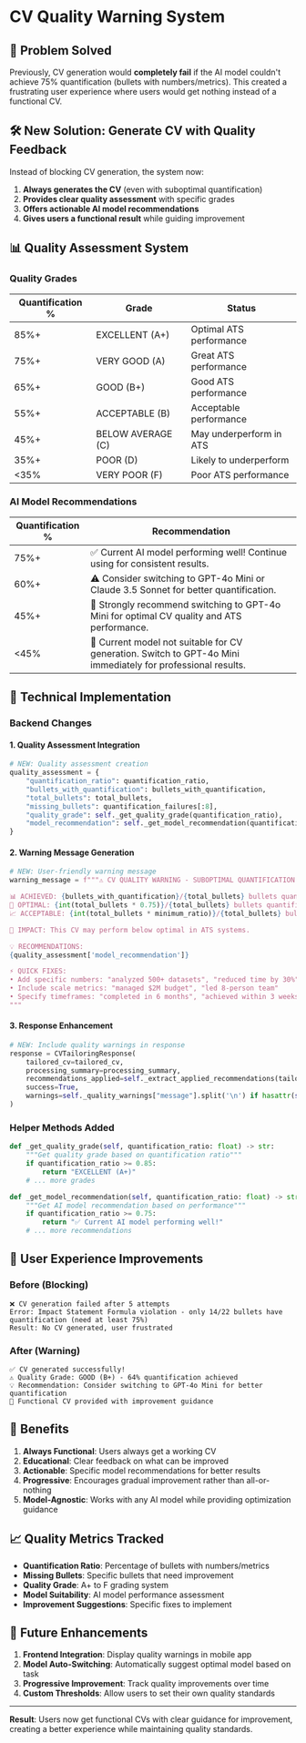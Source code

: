 # CV Quality Warning System

## 🎯 **Problem Solved**

Previously, CV generation would **completely fail** if the AI model couldn't achieve 75% quantification (bullets with numbers/metrics). This created a frustrating user experience where users would get nothing instead of a functional CV.

## 🛠️ **New Solution: Generate CV with Quality Feedback**

Instead of blocking CV generation, the system now:

1. **Always generates the CV** (even with suboptimal quantification)
2. **Provides clear quality assessment** with specific grades
3. **Offers actionable AI model recommendations**
4. **Gives users a functional result** while guiding improvement

## 📊 **Quality Assessment System**

### **Quality Grades**
| Quantification % | Grade | Status |
|-----------------|-------|---------|
| 85%+ | EXCELLENT (A+) | Optimal ATS performance |
| 75%+ | VERY GOOD (A) | Great ATS performance |
| 65%+ | GOOD (B+) | Good ATS performance |
| 55%+ | ACCEPTABLE (B) | Acceptable performance |
| 45%+ | BELOW AVERAGE (C) | May underperform in ATS |
| 35%+ | POOR (D) | Likely to underperform |
| <35% | VERY POOR (F) | Poor ATS performance |

### **AI Model Recommendations**
| Quantification % | Recommendation |
|-----------------|---------------|
| 75%+ | ✅ Current AI model performing well! Continue using for consistent results. |
| 60%+ | ⚠️ Consider switching to GPT-4o Mini or Claude 3.5 Sonnet for better quantification. |
| 45%+ | 🔄 Strongly recommend switching to GPT-4o Mini for optimal CV quality and ATS performance. |
| <45% | 🚨 Current model not suitable for CV generation. Switch to GPT-4o Mini immediately for professional results. |

## 🔧 **Technical Implementation**

### **Backend Changes**

#### **1. Quality Assessment Integration**
```python
# NEW: Quality assessment creation
quality_assessment = {
    "quantification_ratio": quantification_ratio,
    "bullets_with_quantification": bullets_with_quantification,
    "total_bullets": total_bullets,
    "missing_bullets": quantification_failures[:8],
    "quality_grade": self._get_quality_grade(quantification_ratio),
    "model_recommendation": self._get_model_recommendation(quantification_ratio)
}
```

#### **2. Warning Message Generation**
```python
# NEW: User-friendly warning message
warning_message = f"""⚠️ CV QUALITY WARNING - SUBOPTIMAL QUANTIFICATION:

📊 ACHIEVED: {bullets_with_quantification}/{total_bullets} bullets quantified ({quantification_ratio:.1%})
🎯 OPTIMAL: {int(total_bullets * 0.75)}/{total_bullets} bullets quantified (75% for best ATS performance)
📈 ACCEPTABLE: {int(total_bullets * minimum_ratio)}/{total_bullets} bullets quantified ({minimum_ratio:.0%} minimum)

🚨 IMPACT: This CV may perform below optimal in ATS systems.

💡 RECOMMENDATIONS:
{quality_assessment['model_recommendation']}

⚡ QUICK FIXES:
• Add specific numbers: "analyzed 500+ datasets", "reduced time by 30%"
• Include scale metrics: "managed $2M budget", "led 8-person team"
• Specify timeframes: "completed in 6 months", "achieved within 3 weeks"
"""
```

#### **3. Response Enhancement**
```python
# NEW: Include quality warnings in response
response = CVTailoringResponse(
    tailored_cv=tailored_cv,
    processing_summary=processing_summary,
    recommendations_applied=self._extract_applied_recommendations(tailored_cv),
    success=True,
    warnings=self._quality_warnings["message"].split('\n') if hasattr(self, '_quality_warnings') and self._quality_warnings else None
)
```

### **Helper Methods Added**

```python
def _get_quality_grade(self, quantification_ratio: float) -> str:
    """Get quality grade based on quantification ratio"""
    if quantification_ratio >= 0.85:
        return "EXCELLENT (A+)"
    # ... more grades

def _get_model_recommendation(self, quantification_ratio: float) -> str:
    """Get AI model recommendation based on performance"""
    if quantification_ratio >= 0.75:
        return "✅ Current AI model performing well!"
    # ... more recommendations
```

## 🎯 **User Experience Improvements**

### **Before (Blocking)**
```
❌ CV generation failed after 5 attempts
Error: Impact Statement Formula violation - only 14/22 bullets have quantification (need at least 75%)
Result: No CV generated, user frustrated
```

### **After (Warning)**
```
✅ CV generated successfully!
⚠️ Quality Grade: GOOD (B+) - 64% quantification achieved
💡 Recommendation: Consider switching to GPT-4o Mini for better quantification
📄 Functional CV provided with improvement guidance
```

## 🚀 **Benefits**

1. **Always Functional**: Users always get a working CV
2. **Educational**: Clear feedback on what can be improved
3. **Actionable**: Specific model recommendations for better results
4. **Progressive**: Encourages gradual improvement rather than all-or-nothing
5. **Model-Agnostic**: Works with any AI model while providing optimization guidance

## 📈 **Quality Metrics Tracked**

- **Quantification Ratio**: Percentage of bullets with numbers/metrics
- **Missing Bullets**: Specific bullets that need improvement
- **Quality Grade**: A+ to F grading system
- **Model Suitability**: AI model performance assessment
- **Improvement Suggestions**: Specific fixes to implement

## 🔮 **Future Enhancements**

1. **Frontend Integration**: Display quality warnings in mobile app
2. **Model Auto-Switching**: Automatically suggest optimal model based on task
3. **Progressive Improvement**: Track quality improvements over time
4. **Custom Thresholds**: Allow users to set their own quality standards

---

**Result**: Users now get functional CVs with clear guidance for improvement, creating a better experience while maintaining quality standards.
